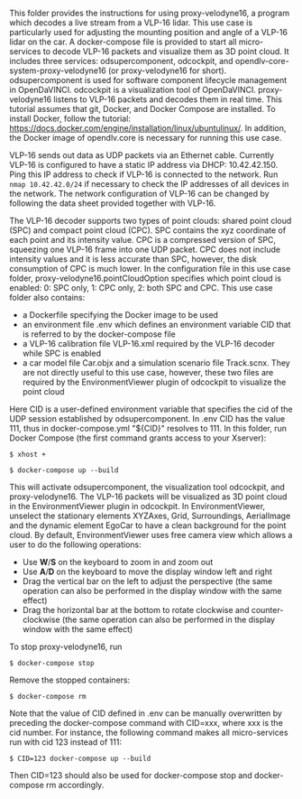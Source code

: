 This folder provides the instructions for using proxy-velodyne16, a program which decodes a live stream from a VLP-16 lidar. This use case is particularly used for adjusting the mounting position and angle of a VLP-16 lidar on the car. A docker-compose file is provided to start all micro-services to decode VLP-16 packets and visualize them as 3D point cloud. It includes three services: odsupercomponent, odcockpit, and opendlv-core-system-proxy-velodyne16 (or proxy-velodyne16 for short). odsupercomponent is used for software component lifecycle management in OpenDaVINCI. odcockpit is a visualization tool of OpenDaVINCI. proxy-velodyne16 listens to VLP-16 packets and decodes them in real time. This tutorial assumes that git, Docker, and Docker Compose are installed. To install Docker, follow the tutorial: https://docs.docker.com/engine/installation/linux/ubuntulinux/. In addition, the Docker image of opendlv.core is necessary for running this use case.

VLP-16 sends out data as UDP packets via an Ethernet cable. Currently VLP-16 is configured to have a static IP address via DHCP: 10.42.42.150. Ping this IP address to check if VLP-16 is connected to the network. Run `nmap 10.42.42.0/24` if necessary to check the IP addresses of all devices in the network. The network configuration of VLP-16 can be changed by following the data sheet provided together with VLP-16.

The VLP-16 decoder supports two types of point clouds: shared point cloud (SPC) and compact point cloud (CPC). SPC contains the xyz coordinate of each point and its intensity value. CPC is a compressed version of SPC, squeezing one VLP-16 frame into one UDP packet. CPC does not include intensity values and it is less accurate than SPC, however, the disk consumption of CPC is much lower. In the configuration file in this use case folder, proxy-velodyne16.pointCloudOption specifies which point cloud is enabled: 0: SPC only, 1: CPC only, 2: both SPC and CPC. This use case folder also contains:

- a Dockerfile specifying the Docker image to be used
- an environment file .env which defines an environment variable CID that is referred to by the docker-compose file
- a VLP-16 calibration file VLP-16.xml required by the VLP-16 decoder while SPC is enabled
- a car model file Car.objx and a simulation scenario file Track.scnx. They are not directly useful to this use case, however, these two files are required by the EnvironmentViewer plugin of odcockpit to visualize the point cloud

Here CID is a user-defined environment variable that specifies the cid of the UDP session established by odsupercomponent. In .env CID has the value 111, thus in docker-compose.yml "${CID}" resolves to 111. In this folder, run Docker Compose (the first command grants access to your Xserver):

    $ xhost +
    
    $ docker-compose up --build

This will activate odsupercomponent, the visualization tool odcockpit, and proxy-velodyne16. The VLP-16 packets will be visualized as 3D point cloud in the EnvironmentViewer plugin in odcockpit. In EnvironmentViewer, unselect the stationary elements XYZAxes, Grid, Surroundings, AerialImage and the dynamic element EgoCar to have a clean background for the point cloud. By default, EnvironmentViewer uses free camera view which allows a user to do the following operations:

- Use **W**/**S** on the keyboard to zoom in and zoom out
- Use **A**/**D** on the keyboard to move the display window left and right
- Drag the vertical bar on the left to adjust the perspective (the same operation can also be performed in the display window with the same effect)
- Drag the horizontal bar at the bottom to rotate clockwise and counter-clockwise (the same operation can also be performed in the display window with the same effect)

To stop proxy-velodyne16, run

    $ docker-compose stop
    
Remove the stopped containers:

    $ docker-compose rm
    
Note that the value of CID defined in .env can be manually overwritten by preceding the docker-compose command with CID=xxx, where xxx is the cid number. For instance, the following command makes all micro-services run with cid 123 instead of 111:

    $ CID=123 docker-compose up --build

Then CID=123 should also be used for docker-compose stop and docker-compose rm accordingly.

